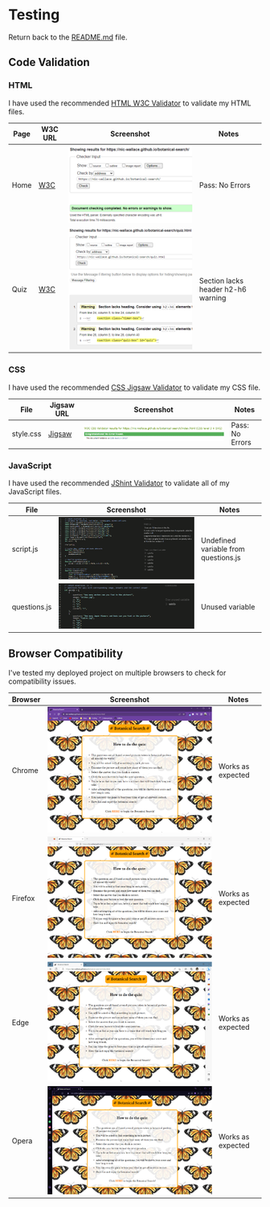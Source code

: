 # Testing

Return back to the [README.md](README.md) file.

## Code Validation

### HTML

I have used the recommended [HTML W3C Validator](https://validator.w3.org) to validate my HTML files.

| Page | W3C URL | Screenshot | Notes |
| --- | --- | --- | --- |
| Home | [W3C](https://validator.w3.org/nu/?doc=https%3A%2F%2Fnic-wallace.github.io%2Fbotanical-search%2Findex.html) | ![screenshot](documentation/html-validation-home.png) | Pass: No Errors |
| Quiz | [W3C](https://validator.w3.org/nu/?doc=https%3A%2F%2Fnic-wallace.github.io%2Fbotanical-search%2Fquiz.html) | ![screenshot](documentation/html-validation-quiz.png) | Section lacks header h2-h6 warning |

### CSS

I have used the recommended [CSS Jigsaw Validator](https://jigsaw.w3.org/css-validator) to validate my CSS file.

| File | Jigsaw URL | Screenshot | Notes |
| --- | --- | --- | --- |
| style.css | [Jigsaw](https://jigsaw.w3.org/css-validator/validator?uri=https%3A%2F%2Fnic-wallace.github.io%2Fbotanical-search%2Findex.html&profile=css3svg&usermedium=all&warning=1&vextwarning=&lang=en) | ![screenshot](documentation/css-validation.png) | Pass: No Errors |

### JavaScript

I have used the recommended [JShint Validator](https://jshint.com) to validate all of my JavaScript files.

| File | Screenshot | Notes |
| --- | --- | --- |
| script.js | ![screenshot](documentation/js-validation-script.png) | Undefined variable from questions.js |
| questions.js | ![screenshot](documentation/js-validation-questions.png) | Unused variable |

## Browser Compatibility

I've tested my deployed project on multiple browsers to check for compatibility issues.

| Browser | Screenshot | Notes |
| --- | --- | --- |
| Chrome | ![screenshot](documentation/browser-chrome.png) | Works as expected |
| Firefox | ![screenshot](documentation/browser-firefox.png) | Works as expected |
| Edge | ![screenshot](documentation/browser-edge.png) | Works as expected |
| Opera | ![screenshot](documentation/browser-opera.png) | Works as expected |